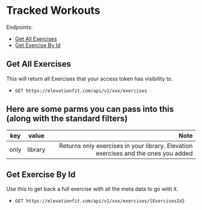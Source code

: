 # Tracked Workouts

Endpoints:

- [Get All Exercises](#get-all-exercises)
- [Get Exercise By Id](#get-exercise-by-id)


## Get All Exercises

This will return all Exercises that your access token has visibility to.


* `GET https://elevationfit.com/api/v1/xxx/exercises`

## Here are some parms you can pass into this (along with the standard filters)

| key        | value           | Note  |
| ---------- |:---------------:| -----:|
| only      | library | Returns only exercises in your library. Elevation exercises and the ones you added |

## Get Exercise By Id

Use this to get back a full exercise with all the meta data to go with it. 

* `GET https://elevationfit.com/api/v1/xxx/exercises/{ExercisesId}`